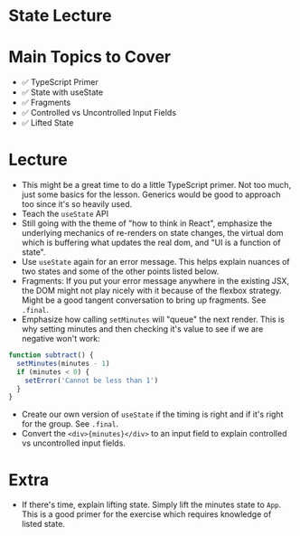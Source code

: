 # State Lecture

# Main Topics to Cover

- ✅ TypeScript Primer
- ✅ State with useState
- ✅ Fragments
- ✅ Controlled vs Uncontrolled Input Fields
- ✅ Lifted State

# Lecture

- This might be a great time to do a little TypeScript primer. Not too much, just some basics for the lesson. Generics would be good to approach too since it's so heavily used.
- Teach the `useState` API
- Still going with the theme of "how to think in React", emphasize the underlying mechanics of re-renders on state changes, the virtual dom which is buffering what updates the real dom, and "UI is a function of state".
- Use `useState` again for an error message. This helps explain nuances of two states and some of the other points listed below.
- Fragments: If you put your error message anywhere in the existing JSX, the DOM might not play nicely with it because of the flexbox strategy. Might be a good tangent conversation to bring up fragments. See `.final`.
- Emphasize how calling `setMinutes` will "queue" the next render. This is why setting minutes and then checking it's value to see if we are negative won't work:

```js
function subtract() {
  setMinutes(minutes - 1)
  if (minutes < 0) {
    setError('Cannot be less than 1')
  }
}
```

- Create our own version of `useState` if the timing is right and if it's right for the group. See `.final`.
- Convert the `<div>{minutes}</div>` to an input field to explain controlled vs uncontrolled input fields.

# Extra

- If there's time, explain lifting state. Simply lift the minutes state to `App`. This is a good primer for the exercise which requires knowledge of listed state.
